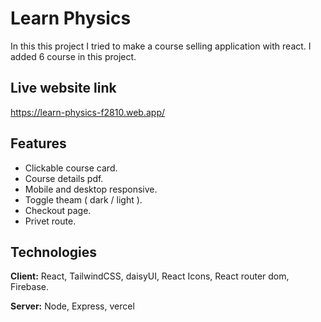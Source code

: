# Learn Physics

In this this project I tried to make a course selling application with react. 
I added 6 course in this project.


## Live website link
https://learn-physics-f2810.web.app/


## Features

- Clickable course card.
- Course details pdf.
- Mobile and desktop responsive.
- Toggle theam ( dark / light ).
- Checkout page.
- Privet route.


## Technologies

**Client:** React, TailwindCSS, daisyUI, React Icons, React router dom, Firebase.

**Server:** Node, Express, vercel
